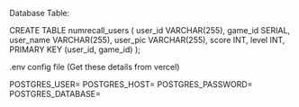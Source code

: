 Database Table:

CREATE TABLE numrecall_users (
    user_id VARCHAR(255),
    game_id SERIAL,
    user_name VARCHAR(255),
    user_pic VARCHAR(255),
    score INT,
    level INT,
    PRIMARY KEY (user_id, game_id)
);

.env config file (Get these details from vercel)

POSTGRES_USER=
POSTGRES_HOST=
POSTGRES_PASSWORD=
POSTGRES_DATABASE=